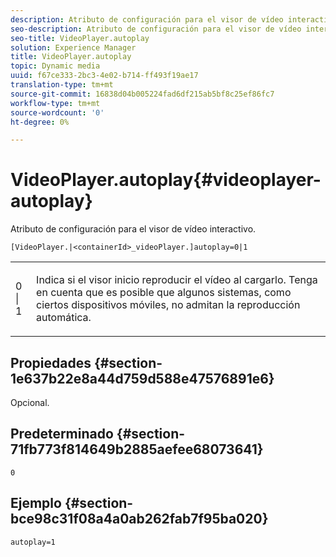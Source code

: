 ```yaml
---
description: Atributo de configuración para el visor de vídeo interactivo.
seo-description: Atributo de configuración para el visor de vídeo interactivo.
seo-title: VideoPlayer.autoplay
solution: Experience Manager
title: VideoPlayer.autoplay
topic: Dynamic media
uuid: f67ce333-2bc3-4e02-b714-ff493f19ae17
translation-type: tm+mt
source-git-commit: 16838d04b005224fad6df215ab5bf8c25ef86fc7
workflow-type: tm+mt
source-wordcount: '0'
ht-degree: 0%

---
```



# VideoPlayer.autoplay{#videoplayer-autoplay}

Atributo de configuración para el visor de vídeo interactivo.

`[VideoPlayer.|<containerId>_videoPlayer.]autoplay=0|1`

<table id="table_441553CD34C94A58A9D7CBF772DEDDB6"> 
 <tbody> 
  <tr> 
   <td colname="col1"> <p> <span class="codeph"> 0 | 1 </span> </p> </td> 
   <td colname="col2"> <p> Indica si el visor inicio reproducir el vídeo al cargarlo. Tenga en cuenta que es posible que algunos sistemas, como ciertos dispositivos móviles, no admitan la reproducción automática. </p> </td> 
  </tr> 
 </tbody> 
</table>

## Propiedades {#section-1e637b22e8a44d759d588e47576891e6}

Opcional.

## Predeterminado {#section-71fb773f814649b2885aefee68073641}

`0`

## Ejemplo {#section-bce98c31f08a4a0ab262fab7f95ba020}

```
autoplay=1
```

